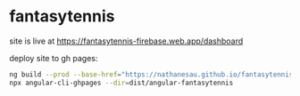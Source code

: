 # fantasytennis

site is live at https://fantasytennis-firebase.web.app/dashboard

deploy site to gh pages:

```bash
ng build --prod --base-href="https://nathanesau.github.io/fantasytennis/"
npx angular-cli-ghpages --dir=dist/angular-fantasytennis
```
